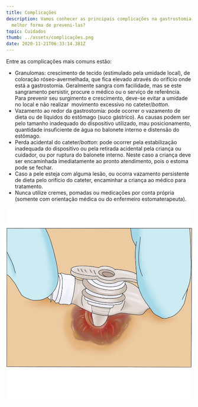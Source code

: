 ```yaml
---
title: Complicações
description: Vamos conhecer as principais complicações na gastrostomia e a
  melhor forma de preveni-las?
topic: Cuidados
thumb: ../assets/complicações.png
date: 2020-11-21T06:33:14.381Z
---
```



Entre as complicações mais comuns estão: 

* Granulomas: crescimento de tecido (estimulado pela umidade local), de coloração róseo-avermelhada, que fica elevado através do orifício onde está a gastrostomia. Geralmente sangra com facilidade, mas se este sangramento persistir, procure o médico ou o serviço de referência. Para prevenir seu surgimento e crescimento, deve-se evitar a umidade no local e não realizar  movimento excessivo no cateter/*botton*.
* Vazamento ao redor da gastrostomia: pode ocorrer o vazamento de dieta ou de líquidos do estômago (suco gástrico). As causas podem ser pelo tamanho inadequado do dispositivo utilizado, mau posicionamento, quantidade insuficiente de água no balonete interno e distensão do estômago. 
* Perda acidental do cateter/*botton*: pode ocorrer pela estabilização inadequada do dispositivo ou pela retirada acidental pela criança ou cuidador, ou por ruptura do balonete interno. Neste caso a criança deve ser encaminhada imediatamente ao pronto atendimento, pois o estoma pode se fechar. 
* Caso a pele esteja com alguma lesão, ou ocorra vazamento persistente de dieta pelo orifício do cateter, encaminhar a criança ao médico para tratamento.
* Nunca utilize cremes, pomadas ou medicações por conta própria (somente com orientação médica ou do enfermeiro estomaterapeuta).

![Complicações ](../assets/complicações.png "Complicações ")